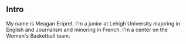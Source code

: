 ## Intro
My name is Meagan Eripret. I'm a junior at Lehigh University majoring in English and Journalism and minoring in French. I'm a center on the Women's Basketball team.
